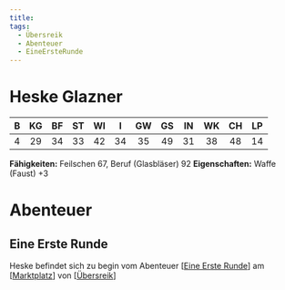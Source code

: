 ```yaml
---
title:
tags:
  - Übersreik
  - Abenteuer
  - EineErsteRunde
---
```


# Heske Glazner

|   B   |  KG   |  BF   |  ST   |  WI   |   I   |  GW   |  GS   |  IN   |  WK   |  CH   |  LP   |
| :---: | :---: | :---: | :---: | :---: | :---: | :---: | :---: | :---: | :---: | :---: | :---: |
|   4   |  29   |  34   |  33   |  42   |  34   |  35   |  49   |  31   |  38   |  48   |  14   |

**Fähigkeiten:** Feilschen 67, Beruf (Glasbläser) 92
**Eigenschaften:** Waffe (Faust) +3

# Abenteuer
## Eine Erste Runde
Heske befindet sich zu begin vom Abenteuer [[Eine Erste Runde]] am [[Marktplatz]] von [[Übersreik]]

[//begin]: # "Autogenerated link references for markdown compatibility"
[Eine Erste Runde]: <../Abenteuer/Eine Erste Runde.md> "Eine Erste Runde"
[Marktplatz]: ../Orte/Übersreik/Marktplatz.md "Übersreik Marktplatz"
[Übersreik]: ../Orte/Übersreik/Übersreik.md "Übersreik"
[//end]: # "Autogenerated link references"